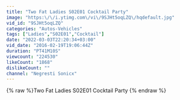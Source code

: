 ```yaml
---
title: "Two Fat Ladies S02E01 Cocktail Party"
image: "https:\/\/i.ytimg.com\/vi\/9SJHt5oqLZQ\/hqdefault.jpg"
vid_id: "9SJHt5oqLZQ"
categories: "Autos-Vehicles"
tags: ["Ladies","S02E01","Cocktail"]
date: "2022-03-03T22:20:34+03:00"
vid_date: "2016-02-19T19:06:44Z"
duration: "PT41M10S"
viewcount: "224530"
likeCount: "1868"
dislikeCount: ""
channel: "Negresti Sonicx"
---
```

{% raw %}Two Fat Ladies S02E01 Cocktail Party {% endraw %}
